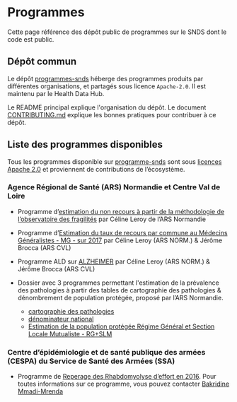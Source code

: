 # Programmes
<!-- SPDX-License-Identifier: MPL-2.0 -->

Cette page référence des dépôt public de programmes sur le SNDS dont le code est public.


## Dépôt commun

Le dépôt [programmes-snds](https://gitlab.com/healthdatahub/programmes-sdns) héberge des programmes produits par différentes organisations, et partagés sous licence `Apache-2.0`. Il est maintenu par le Health Data Hub.

Le README principal explique l'organisation du dépôt. 
Le document [CONTRIBUTING.md](https://gitlab.com/healthdatahub/programmes-sdns/blob/master/CONTRIBUTING.md) explique les bonnes pratiques pour contribuer à ce dépôt.

## Liste des programmes disponibles 

Tous les programmes disponible sur [programme-snds](https://gitlab.com/healthdatahub/programmes-sdns/-/tree/master) sont sous [licences Apache 2.0](https://gitlab.com/healthdatahub/programmes-sdns/-/blob/master/LICENSE) et proviennent de contributions de l’écosystème.

### Agence Régional de Santé (ARS) Normandie et Centre Val de Loire 

- Programme d’[estimation du non recours à partir de la méthodologie de l’observatoire des fragilités](https://gitlab.com/healthdatahub/programmes-sdns/-/blob/master/ARS/Recours%20ou%20non-recours%20aux%20soins/NORMANDIE_estimation_nonrecours.sas) par Céline Leroy de l’ARS Normandie  

- Programme d’[Estimation du taux de recours par commune au Médecins Généralistes - MG - sur 2017](https://gitlab.com/healthdatahub/programmes-sdns/-/blob/master/ARS/Recours%20ou%20non-recours%20aux%20soins/tx_recours_mg.sas) par Céline Leroy (ARS NORM.) & Jérôme Brocca (ARS CVL)

- Programme ALD sur [ALZHEIMER](https://gitlab.com/healthdatahub/programmes-sdns/-/blob/master/ARS/pathologies/ALD/ALD.sas) par Céline Leroy (ARS NORM.) & Jérôme Brocca (ARS CVL)

- Dossier avec 3 programmes permettant l'estimation de la prévalence des pathologies à partir des tables de cartographie des pathologies & dénombrement de population protégée, proposé par l’ARS Normandie.
	- [cartographie des pathologies](https://gitlab.com/healthdatahub/programmes-sdns/-/blob/master/ARS/pathologies/carto%20patho/NORMANDIE_carto_patho.sas) 
	- [dénominateur national](https://gitlab.com/healthdatahub/programmes-sdns/-/blob/master/ARS/pathologies/carto%20patho/NORMANDIE_denominateur_national.sas)
	- [Estimation de la population protégée Régime Général et Section Locale Mutualiste - RG+SLM](https://gitlab.com/healthdatahub/programmes-sdns/-/blob/master/ARS/pathologies/carto%20patho/NORMANDIE_estimation_pop_prot_correction_patho.sas)

### Centre d’épidémiologie et de santé publique des armées (CESPA) du Service de Santé des Armées (SSA)

- Programme de [Reperage des Rhabdomyolyse d’effort en 2016](https://gitlab.com/healthdatahub/programmes-sdns/-/blob/master/SSA-CESPA/Rhabdomyolise_09012020.sas). Pour toutes informations sur ce programme, vous pouvez contacter [Bakridine Mmadi-Mrenda](mailto:bakridine.mmadi-mrenda@intradef.gouv.fr)
